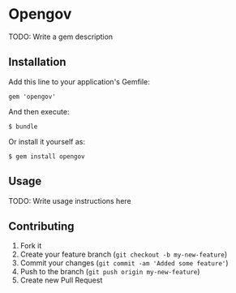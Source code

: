 # Opengov

TODO: Write a gem description

## Installation

Add this line to your application's Gemfile:

    gem 'opengov'

And then execute:

    $ bundle

Or install it yourself as:

    $ gem install opengov

## Usage

TODO: Write usage instructions here

## Contributing

1. Fork it
2. Create your feature branch (`git checkout -b my-new-feature`)
3. Commit your changes (`git commit -am 'Added some feature'`)
4. Push to the branch (`git push origin my-new-feature`)
5. Create new Pull Request
